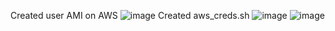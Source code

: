 Created user AMI on AWS
![image](https://user-images.githubusercontent.com/82173878/176942049-cf353d94-77c6-4b30-bfbc-427a6425e95d.png)
Created aws_creds.sh
![image](https://user-images.githubusercontent.com/82173878/176945520-de59e04e-b1de-45d8-b424-6c9fe4056c30.png)
![image](https://user-images.githubusercontent.com/82173878/176945448-74adecf4-68cb-406b-985c-2991a171ac7e.png)
